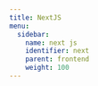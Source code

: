 ```yaml
---
title: NextJS
menu:
  sidebar:
    name: next js
    identifier: next
    parent: frontend
    weight: 100
---
```

